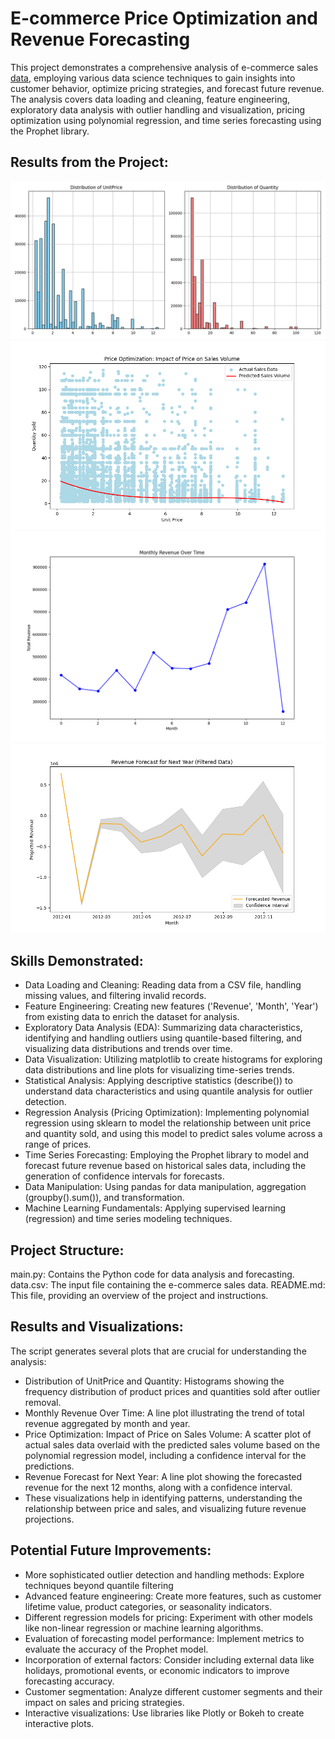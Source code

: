 # E-commerce Price Optimization and Revenue Forecasting
This project demonstrates a comprehensive analysis of e-commerce sales [data](https://www.kaggle.com/datasets/carrie1/ecommerce-data), employing various data science techniques to gain insights into customer behavior, optimize pricing strategies, and forecast future revenue. The analysis covers data loading and cleaning, feature engineering, exploratory data analysis with outlier handling and visualization, pricing optimization using polynomial regression, and time series forecasting using the Prophet library.

## Results from the Project:

![Distribution of Unit Price and Quantity](https://github.com/andyg-dev/data-analysis-projects/blob/main/price_opti_rev_forecast/dist_unitprice_quantity.png)
![Price Optimization](https://github.com/andyg-dev/data-analysis-projects/blob/main/price_opti_rev_forecast/price_optimization_pirce_vs_sales.png)
![Monthly Revenue Historical](https://github.com/andyg-dev/data-analysis-projects/blob/main/price_opti_rev_forecast/monthly_rev_overtime.png)
![Revenue Forecast](https://github.com/andyg-dev/data-analysis-projects/blob/main/price_opti_rev_forecast/forecasted_rev_12_months.png)

## Skills Demonstrated:
- Data Loading and Cleaning: Reading data from a CSV file, handling missing values, and filtering invalid records.
- Feature Engineering: Creating new features ('Revenue', 'Month', 'Year') from existing data to enrich the dataset for analysis.
- Exploratory Data Analysis (EDA): Summarizing data characteristics, identifying and handling outliers using quantile-based filtering, and visualizing data distributions and trends over time.
- Data Visualization: Utilizing matplotlib to create histograms for exploring data distributions and line plots for visualizing time-series trends.
- Statistical Analysis: Applying descriptive statistics (describe()) to understand data characteristics and using quantile analysis for outlier detection.
- Regression Analysis (Pricing Optimization): Implementing polynomial regression using sklearn to model the relationship between unit price and quantity sold, and using this model to predict sales volume across a range of prices.
- Time Series Forecasting: Employing the Prophet library to model and forecast future revenue based on historical sales data, including the generation of confidence intervals for forecasts.
- Data Manipulation: Using pandas for data manipulation, aggregation (groupby().sum()), and transformation.
- Machine Learning Fundamentals: Applying supervised learning (regression) and time series modeling techniques.

## Project Structure:
main.py: Contains the Python code for data analysis and forecasting.
data.csv: The input file containing the e-commerce sales data.
README.md: This file, providing an overview of the project and instructions.

## Results and Visualizations:
The script generates several plots that are crucial for understanding the analysis:

- Distribution of UnitPrice and Quantity: Histograms showing the frequency distribution of product prices and quantities sold after outlier removal.
- Monthly Revenue Over Time: A line plot illustrating the trend of total revenue aggregated by month and year.
- Price Optimization: Impact of Price on Sales Volume: A scatter plot of actual sales data overlaid with the predicted sales volume based on the polynomial regression model, including a confidence interval for the predictions.
- Revenue Forecast for Next Year: A line plot showing the forecasted revenue for the next 12 months, along with a confidence interval.
- These visualizations help in identifying patterns, understanding the relationship between price and sales, and visualizing future revenue projections.

## Potential Future Improvements:
- More sophisticated outlier detection and handling methods: Explore techniques beyond quantile filtering
- Advanced feature engineering: Create more features, such as customer lifetime value, product categories, or seasonality indicators.
- Different regression models for pricing: Experiment with other models like non-linear regression or machine learning algorithms.
- Evaluation of forecasting model performance: Implement metrics to evaluate the accuracy of the Prophet model.
- Incorporation of external factors: Consider including external data like holidays, promotional events, or economic indicators to improve forecasting accuracy.
- Customer segmentation: Analyze different customer segments and their impact on sales and pricing strategies.
- Interactive visualizations: Use libraries like Plotly or Bokeh to create interactive plots.
